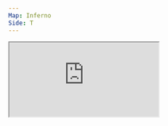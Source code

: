 ```yaml
---
Map: Inferno
Side: T
---
```


<iframe allowFullScreen=True class="grenLineUp" src="https://www.youtube.com/embed/9ojeAcXOy04"></iframe>
